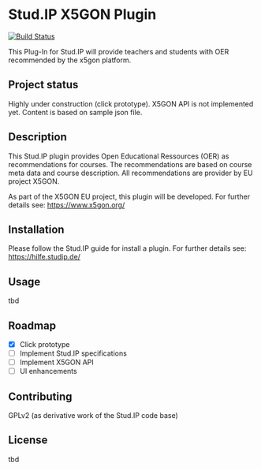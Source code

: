 # Stud.IP X5GON Plugin
[![Build Status](https://travis-ci.org/virtUOS/studip-x5.svg?branch=master)](https://travis-ci.org/virtUOS/studip-x5)

This Plug-In for Stud.IP will provide teachers and students with OER recommended by the x5gon platform.

## Project status
Highly under construction (click prototype).
X5GON API is not implemented yet. Content is based on sample json file.

## Description
This Stud.IP plugin provides Open Educational Ressources (OER) as recommendations for courses. The recommendations are based on course meta data and course description. All recommendations are provider by EU project X5GON.

As part of the X5GON EU project, this plugin will be developed.
For further details see: https://www.x5gon.org/

## Installation
Please follow the Stud.IP guide for install a plugin.
For further details see: https://hilfe.studip.de/

## Usage
tbd

## Roadmap
- [X] Click prototype
- [ ] Implement Stud.IP specifications
- [ ] Implement X5GON API
- [ ] UI enhancements

## Contributing
GPLv2 (as derivative work of the Stud.IP code base)

## License
tbd